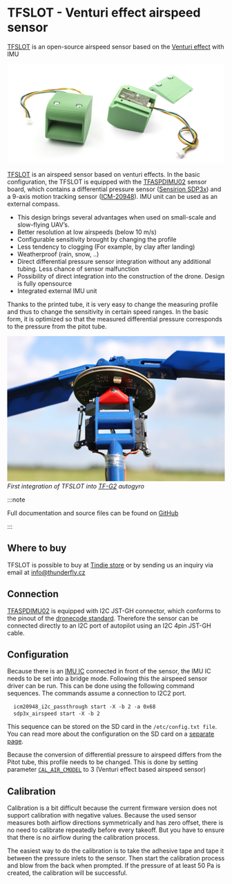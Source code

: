 # TFSLOT - Venturi effect airspeed sensor

[TFSLOT](https://github.com/ThunderFly-aerospace/TFSLOT01) is an open-source airspeed sensor based on the [Venturi effect](https://en.wikipedia.org/wiki/Venturi_effect) with IMU

![TFSLOT and TFSLOT WITH TFASPDIMU02 board](../../assets/hardware/sensors/airspeed/TFSLOT_compose.jpg)

[TFSLOT](https://github.com/ThunderFly-aerospace/TFSLOT01) is an airspeed sensor based on venturi effects. In the basic configuration, the TFSLOT is equipped with the [TFASPDIMU02](https://github.com/ThunderFly-aerospace/TFASPDIMU02) sensor board, which contains a differential pressure sensor ([Sensirion SDP3x](https://www.sensirion.com/sdp3x/)) and a 9-axis motion tracking sensor ([ICM-20948](https://invensense.tdk.com/products/motion-tracking/9-axis/icm-20948/)). IMU unit can be used as an external compass. 

* This design brings several advantages when used on small-scale and slow-flying UAV’s.
* Better resolution at low airspeeds (below 10 m/s)
* Configurable sensitivity brought by changing the profile 
* Less tendency to clogging (For example, by clay after landing)
* Weatherproof (rain, snow, ..)
* Direct differential pressure sensor integration without any additional tubing. Less chance of sensor malfunction
* Possibility of direct integration into the construction of the drone. Design is fully opensource
* Integrated external IMU unit


Thanks to the printed tube, it is very easy to change the measuring profile and thus to change the sensitivity in certain speed ranges. In the basic form, it is optimized so that the measured differential pressure corresponds to the pressure from the pitot tube. 

![TFSLOT integrated in TF-G2](../../assets/hardware/sensors/airspeed/TFSLOT_integration.JPG)
_First integration of TFSLOT into [TF-G2](https://github.com/ThunderFly-aerospace/TF-G2/) autogyro_

:::note

Full documentation and source files can be found on [GitHub](https://github.com/ThunderFly-aerospace/TFSLOT01)

:::

## Where to buy

TFSLOT is possible to buy at [Tindie store](https://www.tindie.com/products/thunderfly/tfslot01a-inovative-drone-airspeed-sensor/) or by sending us an inquiry via email at info@thunderfly.cz


## Connection

[TFASPDIMU02](https://github.com/ThunderFly-aerospace/TFASPDIMU02) is equipped with I2C JST-GH connector, which conforms to the pinout of the [dronecode standard](https://github.com/pixhawk/Pixhawk-Standards/blob/master/DS-009%20Pixhawk%20Connector%20Standard.pdf). Therefore the sensor can be connected directly to an I2C port of autopilot using an I2C 4pin JST-GH cable.

## Configuration


Because there is an [IMU IC](https://invensense.tdk.com/products/motion-tracking/9-axis/icm-20948/) connected in front of the sensor, the IMU IC needs to be set into a bridge mode. Following this the airspeed sensor driver can be run. This can be done using the following command sequences. The commands assume a connection to I2C2 port. 

```
  icm20948_i2c_passthrough start -X -b 2 -a 0x68
  sdp3x_airspeed start -X -b 2
```

This sequence can be stored on the SD card in the `/etc/config.txt file`. You can read more about the configuration on the SD card on a [separate page](../concept/system_startup.md#replacing-the-system-startup).

Because the conversion of differential pressure to airspeed differs from the Pitot tube, this profile needs to be changed. This is done by setting parameter [`CAL_AIR_CMODEL`](../advanced_config/parameter_reference.md#CAL_AIR_CMODEL) to 3 (Venturi effect based airspeed sensor) 



## Calibration

Calibration is a bit difficult because the current firmware version does not support calibration with negative values. Because the used sensor measures both airflow directions symmetrically and has zero offset, there is no need to calibrate repeatedly before every takeoff. But you have to ensure that there is no airflow during the calibration process.

The easiest way to do the calibration is to take the adhesive tape and tape it between the pressure inlets to the sensor. Then start the calibration process and blow from the back when prompted. If the pressure of at least 50 Pa is created, the calibration will be successful. 

